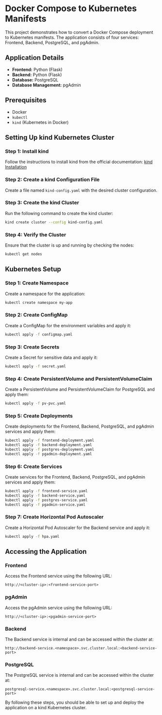 # Docker Compose to Kubernetes Manifests

This project demonstrates how to convert a Docker Compose deployment to Kubernetes manifests. The application consists of four services: Frontend, Backend, PostgreSQL, and pgAdmin.

## Application Details

- **Frontend:** Python (Flask)
- **Backend:** Python (Flask)
- **Database:** PostgreSQL
- **Database Management:** pgAdmin

## Prerequisites

- Docker
- `kubectl`
- `kind` (Kubernetes in Docker)

## Setting Up kind Kubernetes Cluster

### Step 1: Install kind

Follow the instructions to install kind from the official documentation: [kind Installation](https://kind.sigs.k8s.io/docs/user/quick-start/#installation)

### Step 2: Create a kind Configuration File

Create a file named `kind-config.yaml` with the desired cluster configuration.

### Step 3: Create the kind Cluster

Run the following command to create the kind cluster:

```bash
kind create cluster --config kind-config.yaml
```

### Step 4: Verify the Cluster

Ensure that the cluster is up and running by checking the nodes:

```bash
kubectl get nodes
```

## Kubernetes Setup

### Step 1: Create Namespace

Create a namespace for the application:

```bash
kubectl create namespace my-app
```

### Step 2: Create ConfigMap

Create a ConfigMap for the environment variables and apply it:

```bash
kubectl apply -f configmap.yaml
```

### Step 3: Create Secrets

Create a Secret for sensitive data and apply it:

```bash
kubectl apply -f secret.yaml
```

### Step 4: Create PersistentVolume and PersistentVolumeClaim

Create a PersistentVolume and PersistentVolumeClaim for PostgreSQL and apply them:

```bash
kubectl apply -f pv-pvc.yaml
```

### Step 5: Create Deployments

Create deployments for the Frontend, Backend, PostgreSQL, and pgAdmin services and apply them:

```bash
kubectl apply -f frontend-deployment.yaml
kubectl apply -f backend-deployment.yaml
kubectl apply -f postgres-deployment.yaml
kubectl apply -f pgadmin-deployment.yaml
```

### Step 6: Create Services

Create services for the Frontend, Backend, PostgreSQL, and pgAdmin services and apply them:

```bash
kubectl apply -f frontend-service.yaml
kubectl apply -f backend-service.yaml
kubectl apply -f postgres-service.yaml
kubectl apply -f pgadmin-service.yaml
```

### Step 7: Create Horizontal Pod Autoscaler

Create a Horizontal Pod Autoscaler for the Backend service and apply it:

```bash
kubectl apply -f hpa.yaml
```

## Accessing the Application

### Frontend

Access the Frontend service using the following URL:

```text
http://<cluster-ip>:<frontend-service-port>
```

### pgAdmin

Access the pgAdmin service using the following URL:

```text
http://<cluster-ip>:<pgadmin-service-port>
```

### Backend

The Backend service is internal and can be accessed within the cluster at:

```text
http://backend-service.<namespace>.svc.cluster.local:<backend-service-port>
```

### PostgreSQL

The PostgreSQL service is internal and can be accessed within the cluster at:

```text
postgresql-service.<namespace>.svc.cluster.local:<postgresql-service-port>
```

By following these steps, you should be able to set up and deploy the application on a kind Kubernetes cluster.
